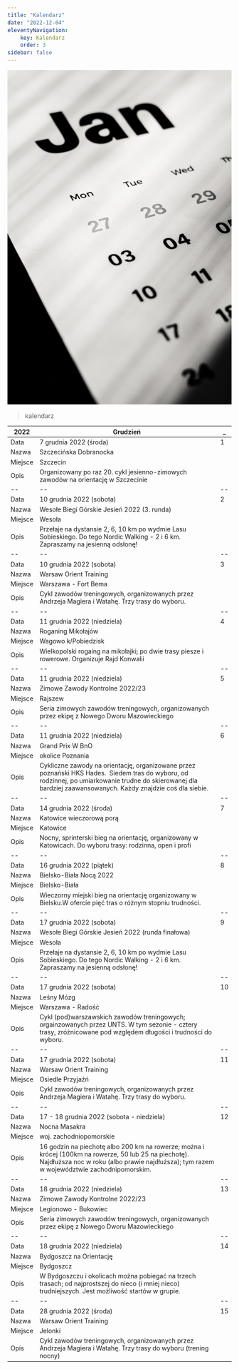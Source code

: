 ```yaml
---
title: "Kalendarz"
date: "2022-12-04"
eleventyNavigation:
    key: Kalendarz
    order: 3
sidebar: false
---
```



![Photo by <a href="https://unsplash.com/@behy_studio?utm_source=unsplash&utm_medium=referral&utm_content=creditCopyText">Behnam Norouzi</a> on <a href="https://unsplash.com/s/photos/calendarios?utm_source=unsplash&utm_medium=referral&utm_content=creditCopyText">Unsplash</a>](/img/behnam-norouzi-XWTrHfOoMqw-unsplash.jpg)

> kalendarz


2022 | Grudzień | _
 -- | -- | --
Data | 7 grudnia 2022 (środa) | 1
Nazwa | Szczecińska Dobranocka |  
Miejsce | Szczecin
Opis | Organizowany po raz 20. cykl jesienno-zimowych zawodów na orientację w Szczecinie
-- | -- | --
Data | 10 grudnia 2022 (sobota) | 2
Nazwa | Wesołe Biegi Górskie Jesień 2022 (3. runda) |  
Miejsce | Wesoła
Opis | Przełaje na dystansie 2, 6, 10 km po wydmie Lasu Sobieskiego. Do tego Nordic Walking - 2 i 6 km. Zapraszamy na jesienną odsłonę!
-- | -- | --
Data | 10 grudnia 2022 (sobota) | 3
Nazwa | Warsaw Orient Training |  
Miejsce | Warszawa - Fort Bema
Opis | Cykl zawodów treningowych, organizowanych przez Andrzeja Magiera i Watahę. Trzy trasy do wyboru.
-- | -- | --
Data | 11 grudnia 2022 (niedziela) | 4
Nazwa | Roganing Mikołajów |  
Miejsce | Wagowo k/Pobiedzisk
Opis | Wielkopolski rogaing na mikołajki; po dwie trasy piesze i rowerowe. Organizuje Rajd Konwalii
-- | -- | --
Data | 11 grudnia 2022 (niedziela) | 5
Nazwa | Zimowe Zawody Kontrolne 2022/23 |  
Miejsce | Rajszew
Opis | Seria zimowych zawodów treningowych, organizowanych przez ekipę z Nowego Dworu Mazowieckiego
-- | -- | --
Data | 11 grudnia 2022 (niedziela) | 6
Nazwa | Grand Prix W BnO |  
Miejsce | okolice Poznania
Opis | Cykliczne zawody na orientację, organizowane przez poznański HKS Hades.  Siedem tras do wyboru, od rodzinnej, po umiarkowanie trudne do skierowanej dla bardziej zaawansowanych. Każdy znajdzie coś dla siebie.
-- | -- | --
Data | 14 grudnia 2022 (środa) | 7
Nazwa | Katowice wieczorową porą |  
Miejsce | Katowice
Opis | Nocny, sprinterski bieg na orientację, organizowany w Katowicach. Do wyboru trasy: rodzinna, open i profi
-- | -- | --
Data | 16 grudnia 2022 (piątek) | 8
Nazwa | Bielsko-Biała Nocą 2022 |  
Miejsce | Bielsko-Biała
Opis | Wieczorny miejski bieg na orientację organizowany w Bielsku.W ofercie pięć tras o różnym stopniu trudności.
-- | -- | --
Data | 17 grudnia 2022 (sobota) | 9
Nazwa | Wesołe Biegi Górskie Jesień 2022 (runda finałowa) |  
Miejsce | Wesoła
Opis | Przełaje na dystansie 2, 6, 10 km po wydmie Lasu Sobieskiego. Do tego Nordic Walking - 2 i 6 km. Zapraszamy na jesienną odsłonę!
-- | -- | --
Data | 17 grudnia 2022 (sobota) | 10
Nazwa | Leśny Mózg |  
Miejsce | Warszawa - Radość
Opis | Cykl (pod)warszawskich zawodów treningowych; orgainzowanych przez UNTS. W tym sezonie - cztery trasy, zróżnicowane pod względem długości i trudności do wyboru.
-- | -- | --
Data | 17 grudnia 2022 (sobota) | 11
Nazwa | Warsaw Orient Training |  
Miejsce | Osiedle Przyjaźń
Opis | Cykl zawodów treningowych, organizowanych przez Andrzeja Magiera i Watahę. Trzy trasy do wyboru.
-- | -- | --
Data | 17 - 18 grudnia 2022 (sobota - niedziela) | 12
Nazwa | Nocna Masakra |  
Miejsce | woj. zachodniopomorskie
Opis | 16 godzin na piechotę albo 200 km na rowerze; można i krócej (100km na rowerze, 50 lub 25 na piechotę). Najdłuższa noc w roku (albo prawie najdłuższa); tym razem w województwie zachodnipomorskim.
-- | -- | --
Data | 18 grudnia 2022 (niedziela) | 13
Nazwa | Zimowe Zawody Kontrolne 2022/23 |  
Miejsce | Legionowo - Bukowiec
Opis | Seria zimowych zawodów treningowych, organizowanych przez ekipę z Nowego Dworu Mazowieckiego
-- | -- | --
Data | 18 grudnia 2022 (niedziela) | 14
Nazwa | Bydgoszcz na Orientację |  
Miejsce | Bydgoszcz
Opis | W Bydgoszczu i okolicach można pobiegać na trzech trasach; od najprostszej do nieco (i mniej nieco) trudniejszych. Jest możliwość startów w grupie.
-- | -- | --
Data | 28 grudnia 2022 (środa) | 15
Nazwa | Warsaw Orient Training |  
Miejsce | Jelonki
Opis | Cykl zawodów treningowych, organizowanych przez Andrzeja Magiera i Watahę. Trzy trasy do wyboru (trening nocny)